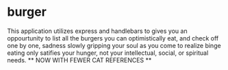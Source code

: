 # burger
This application utilizes express and handlebars to gives you an oppourtunity to list all the burgers you can optimistically eat, and check off one by one, sadness slowly gripping your soul as you come to realize binge eating only satifies your hunger, not your intellectual, social, or spiritual needs. 
** NOW WITH FEWER CAT REFERENCES **